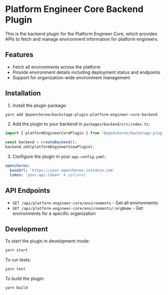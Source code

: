 # Platform Engineer Core Backend Plugin

This is the backend plugin for the Platform Engineer Core, which provides APIs to fetch and manage environment information for platform engineers.

## Features

- Fetch all environments across the platform
- Provide environment details including deployment status and endpoints
- Support for organization-wide environment management

## Installation

1. Install the plugin package:

```bash
yarn add @openchoreo/backstage-plugin-platform-engineer-core-backend
```

2. Add the plugin to your backend in `packages/backend/src/index.ts`:

```typescript
import { platformEngineerCorePlugin } from '@openchoreo/backstage-plugin-platform-engineer-core-backend';

const backend = createBackend();
backend.add(platformEngineerViewPlugin);
```

3. Configure the plugin in your `app-config.yaml`:

```yaml
openchoreo:
  baseUrl: 'https://your-openchoreo-instance.com'
  token: 'your-api-token' # optional
```

## API Endpoints

- `GET /api/platform-engineer-core/environments` - Get all environments
- `GET /api/platform-engineer-core/environments/:orgName` - Get environments for a specific organization

## Development

To start the plugin in development mode:

```bash
yarn start
```

To run tests:

```bash
yarn test
```

To build the plugin:

```bash
yarn build
```

